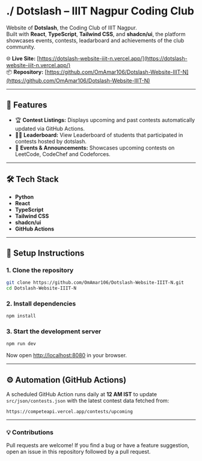 # ./ Dotslash – IIIT Nagpur Coding Club

Website of **Dotslash**, the Coding Club of IIIT Nagpur.  
Built with **React**, **TypeScript**, **Tailwind CSS**, and **shadcn/ui**, the platform showcases events, contests, leadarboard and achievements of the club community.

🌐 **Live Site:** [https://dotslash-website-iiit-n.vercel.app/](https://dotslash-website-iiit-n.vercel.app/)  
📦 **Repository:** [https://github.com/OmAmar106/Dotslash-Website-IIIT-N](https://github.com/OmAmar106/Dotslash-Website-IIIT-N)

---

## 🚀 Features

- 🏆 **Contest Listings:** Displays upcoming and past contests automatically updated via GitHub Actions.  
- 🧑‍💻 **Leaderboard:** View Leaderboard of students that participated in contests hosted by dotslash.  
- 📅 **Events & Announcements:** Showcases upcoming contests on LeetCode, CodeChef and Codeforces.

---

## 🛠️ Tech Stack

* **Python**
* **React**
* **TypeScript**
* **Tailwind CSS**
* **shadcn/ui**
* **GitHub Actions**

---

## 🧩 Setup Instructions

### 1. Clone the repository
```bash
git clone https://github.com/OmAmar106/Dotslash-Website-IIIT-N.git
cd Dotslash-Website-IIIT-N
````

### 2. Install dependencies

```bash
npm install
```

### 3. Start the development server

```bash
npm run dev
```

Now open [http://localhost:8080](http://localhost:8080) in your browser.

---

## ⚙️ Automation (GitHub Actions)

A scheduled GitHub Action runs daily at **12 AM IST** to update `src/json/contests.json`
with the latest contest data fetched from:

```
https://competeapi.vercel.app/contests/upcoming
```

---

### 💡 Contributions

Pull requests are welcome!
If you find a bug or have a feature suggestion, open an issue in this repository followed by a pull request.